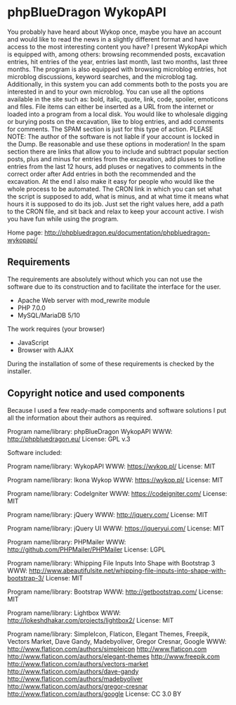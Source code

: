 # phpBlueDragon WykopAPI

You probably have heard about Wykop once, maybe you have an account and would like to read the news in a slightly different format and have access to the most interesting content you have? I present WykopApi which is equipped with, among others: browsing recommended posts, excavation entries, hit entries of the year, entries last month, last two months, last three months. The program is also equipped with browsing microblog entries, hot microblog discussions, keyword searches, and the microblog tag.
Additionally, in this system you can add comments both to the posts you are interested in and to your own microblog. You can use all the options available in the site such as: bold, italic, quote, link, code, spoiler, emoticons and files. File items can either be inserted as a URL from the internet or loaded into a program from a local disk.
You would like to wholesale digging or burying posts on the excavation, like to blog entries, and add comments for comments. The SPAM section is just for this type of action. PLEASE NOTE: The author of the software is not liable if your account is locked in the Dump. Be reasonable and use these options in moderation! In the spam section there are links that allow you to include and subtract popular section posts, plus and minus for entries from the excavation, add pluses to hotline entries from the last 12 hours, add pluses or negatives to comments in the correct order after Add entries in both the recommended and the excavation.
At the end I also make it easy for people who would like the whole process to be automated. The CRON link in which you can set what the script is supposed to add, what is minus, and at what time it means what hours it is supposed to do its job. Just set the right values here, add a path to the CRON file, and sit back and relax to keep your account active.
I wish you have fun while using the program.

Home page: http://phpbluedragon.eu/documentation/phpbluedragon-wykopapi/

## Requirements

The requirements are absolutely without which you can not use the software due to its construction and to facilitate the interface for the user.

- Apache Web server with mod_rewrite module
- PHP 7.0.0
- MySQL/MariaDB 5/10

The work requires (your browser)
- JavaScript
- Browser with AJAX

During the installation of some of these requirements is checked by the installer.


## Copyright notice and used components

Because I used a few ready-made components and software solutions I put all the information about their authors as required.

Program name/library: phpBlueDragon WykopAPI
WWW: http://phpbluedragon.eu/
License: GPL v.3

Software included:

Program name/library: WykopAPI
WWW: https://wykop.pl/
License: MIT

Program name/library: Ikona Wykop
WWW: https://wykop.pl/
License: MIT

Program name/library: CodeIgniter
WWW: https://codeigniter.com/
License: MIT

Program name/library: jQuery
WWW: http://jquery.com/
License: MIT

Program name/library: jQuery UI
WWW: https://jqueryui.com/
License: MIT

Program name/library: PHPMailer
WWW: http://github.com/PHPMailer/PHPMailer
License: LGPL

Program name/library: Whipping File Inputs Into Shape with Bootstrap 3
WWW: http://www.abeautifulsite.net/whipping-file-inputs-into-shape-with-bootstrap-3/
License: MIT

Program name/library: Bootstrap
WWW: http://getbootstrap.com/
License: MIT

Program name/library: Lightbox
WWW: http://lokeshdhakar.com/projects/lightbox2/
License: MIT

Program name/library: SimpleIcon, Flaticon, Elegant Themes, Freepik, Vectors Market, Dave Gandy, Madebyoliver, Gregor Cresnar, Google
WWW:
http://www.flaticon.com/authors/simpleicon
http://www.flaticon.com
http://www.flaticon.com/authors/elegant-themes
http://www.freepik.com
http://www.flaticon.com/authors/vectors-market
http://www.flaticon.com/authors/dave-gandy
http://www.flaticon.com/authors/madebyoliver
http://www.flaticon.com/authors/gregor-cresnar
http://www.flaticon.com/authors/google
License: CC 3.0 BY
